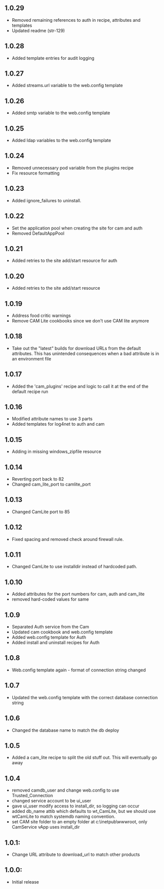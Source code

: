 ## 1.0.29
* Removed remaining references to auth in recipe, attributes and templates
* Updated readme (str-129)

## 1.0.28
* Added template entries for audit logging

## 1.0.27
* Added streams.url variable to the web.config template

## 1.0.26
* Added smtp variable to the web.config template

## 1.0.25
* Added ldap variables to the web.config template

## 1.0.24
* Removed unnecessary pod variable from the plugins recipe
* Fix resource formatting

## 1.0.23
* Added ignore_failures to uninstall.

## 1.0.22
* Set the application pool when creating the site for cam and auth
* Removed DefaultAppPool

## 1.0.21
* Added retries to the site add/start resource for auth

## 1.0.20
* Added retries to the site add/start resource

## 1.0.19
* Address food critic warnings
* Remove CAM Lite cookbooks since we don't use CAM lite anymore

## 1.0.18
* Take out the "latest" builds for download URLs from the default attributes.  This has unintended consequences when a bad attribute is in an environment file

## 1.0.17
* Added the 'cam_plugins' recipe and logic to call it at the end of the default recipe run

## 1.0.16
* Modified attribute names to use 3 parts
* Added templates for log4net to auth and cam

## 1.0.15
* Adding in missing windows_zipfile resource

## 1.0.14
* Reverting port back to 82
* Changed cam_lite_port to camlite_port

## 1.0.13
* Changed CamLite port to 85

## 1.0.12
* Fixed spacing and removed check around firewall rule.

## 1.0.11
* Changed CamLite to use installdir instead of hardcoded path.

## 1.0.10
* Added attributes for the port numbers for cam, auth and cam_lite
* removed hard-coded values for same

## 1.0.9
* Separated Auth service from the Cam
* Updated cam cookbook and web.config template
* Added web.config template for Auth
* Added install and uninstall recipes for Auth

## 1.0.8
* Web.config template again - format of connection string changed

## 1.0.7
* Updated the web.config template with the correct database connection string

## 1.0.6
* Changed the database name to match the db deploy

## 1.0.5
* Added a cam_lite recipe to split the old stuff out. This will eventually go away

## 1.0.4
* removed camdb_user and change web.config to use Trusted_Connection
* changed service account to be ui_user
* gave ui_user modify access to install_dir, so logging can occur
* added db_name attib which defaults to wt_CamLite, but we should use wtCamLite to match systemdb naming convention.
* set CAM site folder to an empty folder at c:\inetpub\wwwroot, only CamService vApp uses install_dir

## 1.0.1:
* Change URL attribute to download_url to match other products

## 1.0.0:
* Initial release
